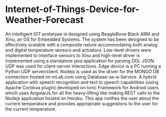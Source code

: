 # Internet-of-Things-Device-for-Weather-Forecast
An intelligent IOT prototype is designed using BeagleBone Black ARM and Xinu, an OS for Embedded Systems. The system has been designed to be effectively scalable with a composite nature accommodating both analog and digital temperature sensors and actuators. Low-level drivers were implemented to interface sensors to Xinu and high-level driver is implemented using a standalone java application for parsing DDL JSON. UDP was used for client-server interactions. Edge device is a PC running a Python UDP server/client. Nodejs is used as the driver for the MONGO DB connection hosted on mLab.com using Database-as-a-Service. A hybrid application with speech recognition and text to speech capabilities (using Apache Cordova plugin) developed on Ionic Framework for Android users which uses AngularJs for all the heavy-lifting like making REST calls to the Nodejs application hosted on Heroku. This app notifies the user about the current temperature and provides appropriate suggestions to the user for the current temperature.
